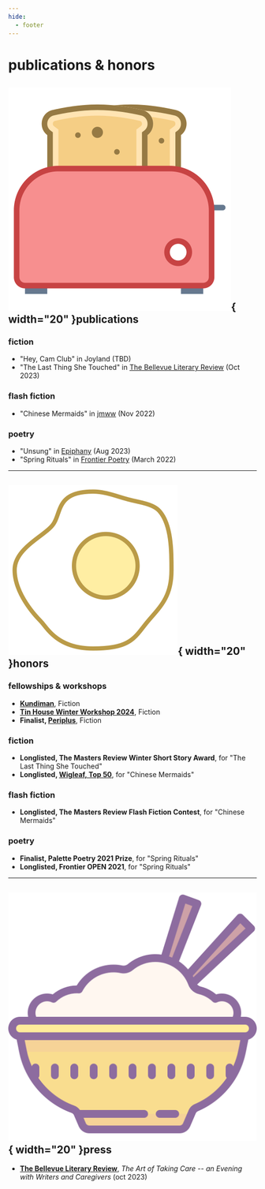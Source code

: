 ```yaml
---
hide:
  - footer
---
```


# publications & honors 

<div class="pubs_honors" markdown>

## ![toaster](assets/toaster.png){  width="20" }publications

### fiction  
- "Hey, Cam Club" in Joyland (TBD)
- "The Last Thing She Touched" in [The Bellevue Literary Review](https://blreview.org/table-of-contents/issue-45/) (Oct 2023)

### flash fiction 
- "Chinese Mermaids" in [jmww](https://jmwwblog.wordpress.com/2022/11/23/flash-fiction-chinese-mermaids-by-stephanie-isan/) (Nov 2022)

### poetry
- "Unsung" in [Epiphany](https://epiphanyzine.com/features/2023/8/8/unsung-by-stephanie-isan) (Aug 2023)
- "Spring Rituals" in [Frontier Poetry](https://www.frontierpoetry.com/2022/03/04/poetry-stephanie-isan/) (March 2022) 

---

## ![eggs](assets/eggs.png){  width="20" }honors

### fellowships & workshops
- **[Kundiman](http://www.kundiman.org/)**, Fiction 
- **[Tin House Winter Workshop 2024](https://tinhouse.com/workshop/winter-workshop/)**, Fiction 
- **Finalist, [Periplus](https://twitter.com/PeriplusCollect)**, Fiction 

### fiction 
- **Longlisted, The Masters Review Winter Short Story Award**, for "The Last Thing She Touched"
- **Longlisted, [Wigleaf, Top 50](https://wigleaf.com/2023longlist.htm)**, for "Chinese Mermaids"

### flash fiction 
- **Longlisted, The Masters Review Flash Fiction Contest**, for "Chinese Mermaids"

### poetry
- **Finalist, Palette Poetry 2021 Prize**, for "Spring Rituals"  
- **Longlisted, Frontier OPEN 2021**, for "Spring Rituals" 

---

## ![rice](assets/rice.png){  width="20" }press

- **[The Bellevue Literary Review](https://blreview.org/recent-news/blr-fall-2023-theartoftakingcare/)**, *The Art of Taking Care -- an Evening with Writers and Caregivers* (oct 2023)
</div>